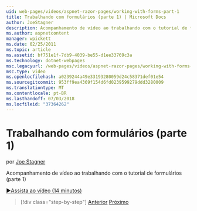 ```yaml
---
uid: web-pages/videos/aspnet-razor-pages/working-with-forms-part-1
title: Trabalhando com formulários (parte 1) | Microsoft Docs
author: JoeStagner
description: Acompanhamento de vídeo ao trabalhando com o tutorial de formulários (parte 1)
ms.author: aspnetcontent
manager: wpickett
ms.date: 02/25/2011
ms.topic: article
ms.assetid: bf751e1f-7db9-4039-be55-d1ee33769c3a
ms.technology: dotnet-webpages
msc.legacyurl: /web-pages/videos/aspnet-razor-pages/working-with-forms-part-1
msc.type: video
ms.openlocfilehash: a0239244a49e33193280059d24c58371def01e54
ms.sourcegitcommit: 953ff9ea4369f154d6fd0239599279ddd3280009
ms.translationtype: MT
ms.contentlocale: pt-BR
ms.lasthandoff: 07/03/2018
ms.locfileid: "37364262"
---
```

<a name="working-with-forms-part-1"></a>Trabalhando com formulários (parte 1)
====================
por [Joe Stagner](https://github.com/JoeStagner)

Acompanhamento de vídeo ao trabalhando com o tutorial de formulários (parte 1)

[&#9654;Assista ao vídeo (14 minutos)](https://channel9.msdn.com/Blogs/ASP-NET-Site-Videos/working-with-forms-part-1)

> [!div class="step-by-step"]
> [Anterior](creating-a-consistent-look-part-2.md)
> [Próximo](working-with-forms-part-2.md)
